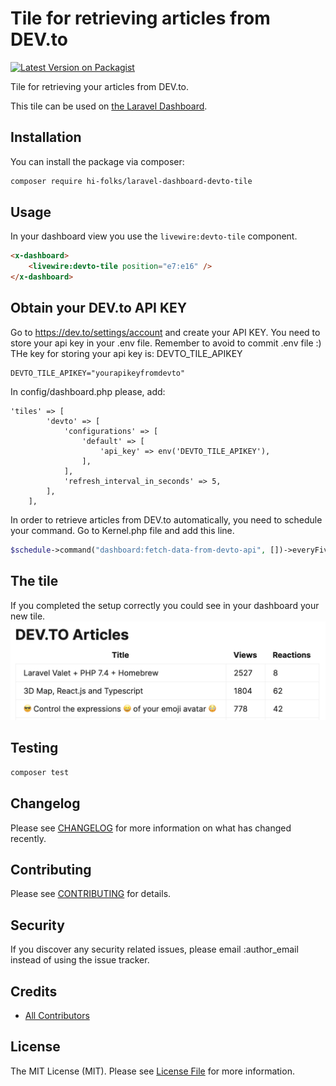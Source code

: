 # Tile for retrieving articles from DEV.to

[![Latest Version on Packagist](https://img.shields.io/packagist/v/hi-folks/laravel-dashboard-devto-tile.svg?style=flat-square)](https://packagist.org/packages/hi-folks/laravel-dashboard-devto-tile)

Tile for retrieving your articles from DEV.to.

This tile can be used on [the Laravel Dashboard](https://docs.spatie.be/laravel-dashboard).


## Installation

You can install the package via composer:

```bash
composer require hi-folks/laravel-dashboard-devto-tile
```

## Usage

In your dashboard view you use the `livewire:devto-tile` component.

```html
<x-dashboard>
    <livewire:devto-tile position="e7:e16" />
</x-dashboard>
```

## Obtain your DEV.to API KEY

Go to https://dev.to/settings/account and create your API KEY.
You need to store your api key in your .env file.
Remember to avoid to commit .env file :)
THe key for storing your api key is: DEVTO_TILE_APIKEY

```
DEVTO_TILE_APIKEY="yourapikeyfromdevto"
```

In config/dashboard.php please, add:
```
'tiles' => [
        'devto' => [
            'configurations' => [
                'default' => [
                    'api_key' => env('DEVTO_TILE_APIKEY'),
                ],
            ],
            'refresh_interval_in_seconds' => 5,
        ],
    ],
```

In order to retrieve articles from DEV.to automatically, you need to schedule your command.
Go to Kernel.php file and add this line.

```php
$schedule->command("dashboard:fetch-data-from-devto-api", [])->everyFiveMinutes();
```

## The tile
If you completed the setup correctly you could see in your dashboard your new tile.
![Screenshot of the Tile with DEV.to articles](screenshot-tile.png)

## Testing

``` bash
composer test
```

## Changelog

Please see [CHANGELOG](CHANGELOG.md) for more information on what has changed recently.

## Contributing

Please see [CONTRIBUTING](CONTRIBUTING.md) for details.

## Security

If you discover any security related issues, please email :author_email instead of using the issue tracker.

## Credits

- [All Contributors](../../contributors)

## License

The MIT License (MIT). Please see [License File](LICENSE.md) for more information.

